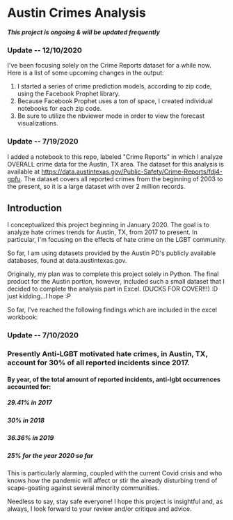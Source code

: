 <script type='text/javascript' src='https://ko-fi.com/widgets/widget_2.js'></script><script type='text/javascript'>kofiwidget2.init('Support Me on Ko-fi', '#29abe0', 'V7V33044F');kofiwidget2.draw();</script> 

# Austin Crimes Analysis

***This project is ongoing & will be updated frequently***
### Update -- 12/10/2020
I've been focusing solely on the Crime Reports dataset for a while now. Here is a list of some upcoming changes in the output:
  1. I started a series of crime prediction models, according to zip code, using the Facebook Prophet library.
  2. Because Facebook Prophet uses a ton of space, I created individual notebooks for each zip code.
  3. Be sure to utilize the nbviewer mode in order to view the forecast visualizations.

### Update -- 7/19/2020
I added a notebook to this repo, labeled "Crime Reports" in which I analyze OVERALL crime data for the Austin, TX area. The dataset for this analysis is available at https://data.austintexas.gov/Public-Safety/Crime-Reports/fdj4-gpfu. The dataset covers all reported crimes from the beginning of 2003 to the present, so it is a large dataset with over 2 million records. 


## Introduction
I conceptualized this project beginning in  January 2020. The goal is to analyze hate crimes trends for Austin, TX, from 2017 to present. In particular, I'm focusing on the effects of hate crime on the LGBT community. 

So far, I am using datasets provided by the Austin PD's publicly available databases, found at data.austintexas.gov. 

Originally, my plan was to complete this project solely in Python. The final product for the Austin portion, however, included such a small dataset that I decided to complete the analysis part in Excel. (DUCKS FOR COVER!!!) :D just kidding...I hope :P 

So far, I've reached the following findings which are included in the excel workbook: 

### **Update -- 7/10/2020**
### Presently Anti-LGBT motivated hate crimes, in Austin, TX, account for 30% of all reported incidents since 2017. 
#### By year, of the total amount of reported incidents, anti-lgbt occurrences accounted for:
##### 29.41% in 2017
##### 30% in 2018
##### 36.36% in 2019
##### 25% for the year 2020 so far

This is particularly alarming, coupled with the current Covid crisis and who knows how the pandemic will affect or stir the already disturbing trend of scape-goating against several minority communities. 

Needless to say, stay safe everyone! I hope this project is insightful and, as always, I look forward to your review and/or critique and advice. 
